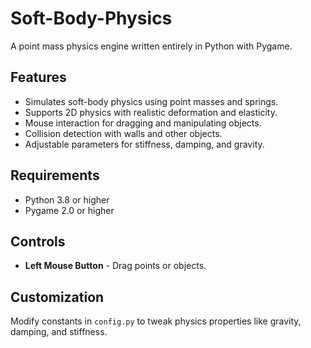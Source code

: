 # Soft-Body-Physics  
A point mass physics engine written entirely in Python with Pygame.  

## Features  
- Simulates soft-body physics using point masses and springs.  
- Supports 2D physics with realistic deformation and elasticity.  
- Mouse interaction for dragging and manipulating objects.  
- Collision detection with walls and other objects.  
- Adjustable parameters for stiffness, damping, and gravity.  

## Requirements  
- Python 3.8 or higher  
- Pygame 2.0 or higher  

## Controls  
- **Left Mouse Button** - Drag points or objects.

## Customization  
Modify constants in `config.py` to tweak physics properties like gravity, damping, and stiffness.  
